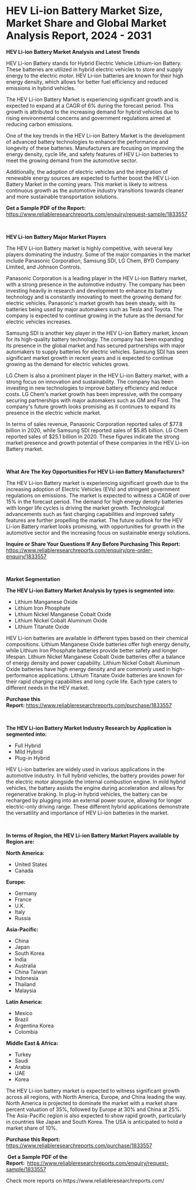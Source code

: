 <p><h1>HEV Li-ion Battery Market Size, Market Share and Global Market Analysis Report, 2024 - 2031</h1></p><p><strong>HEV Li-ion Battery Market Analysis and Latest Trends</strong></p>
<p><p>HEV Li-ion Battery stands for Hybrid Electric Vehicle Lithium-ion Battery. These batteries are utilized in hybrid electric vehicles to store and supply energy to the electric motor. HEV Li-ion batteries are known for their high energy density, which allows for better fuel efficiency and reduced emissions in hybrid vehicles.</p><p>The HEV Li-ion Battery Market is experiencing significant growth and is expected to expand at a CAGR of 6% during the forecast period. This growth is attributed to the increasing demand for hybrid vehicles due to rising environmental concerns and government regulations aimed at reducing carbon emissions.</p><p>One of the key trends in the HEV Li-ion Battery Market is the development of advanced battery technologies to enhance the performance and longevity of these batteries. Manufacturers are focusing on improving the energy density, cycle life, and safety features of HEV Li-ion batteries to meet the growing demand from the automotive sector.</p><p>Additionally, the adoption of electric vehicles and the integration of renewable energy sources are expected to further boost the HEV Li-ion Battery Market in the coming years. This market is likely to witness continuous growth as the automotive industry transitions towards cleaner and more sustainable transportation solutions.</p></p>
<p><strong>Get a Sample PDF of the Report:&nbsp;</strong> <a href="https://www.reliableresearchreports.com/enquiry/request-sample/1833557">https://www.reliableresearchreports.com/enquiry/request-sample/1833557</a></p>
<p>&nbsp;</p>
<p><strong>HEV Li-ion Battery Major Market Players</strong></p>
<p><p>The HEV Li-ion Battery market is highly competitive, with several key players dominating the industry. Some of the major companies in the market include Panasonic Corporation, Samsung SDI, LG Chem, BYD Company Limited, and Johnson Controls.</p><p>Panasonic Corporation is a leading player in the HEV Li-ion Battery market, with a strong presence in the automotive industry. The company has been investing heavily in research and development to enhance its battery technology and is constantly innovating to meet the growing demand for electric vehicles. Panasonic's market growth has been steady, with its batteries being used by major automakers such as Tesla and Toyota. The company is expected to continue growing in the future as the demand for electric vehicles increases.</p><p>Samsung SDI is another key player in the HEV Li-ion Battery market, known for its high-quality battery technology. The company has been expanding its presence in the global market and has secured partnerships with major automakers to supply batteries for electric vehicles. Samsung SDI has seen significant market growth in recent years and is expected to continue growing as the demand for electric vehicles grows.</p><p>LG Chem is also a prominent player in the HEV Li-ion Battery market, with a strong focus on innovation and sustainability. The company has been investing in new technologies to improve battery efficiency and reduce costs. LG Chem's market growth has been impressive, with the company securing partnerships with major automakers such as GM and Ford. The company's future growth looks promising as it continues to expand its presence in the electric vehicle market.</p><p>In terms of sales revenue, Panasonic Corporation reported sales of $77.8 billion in 2020, while Samsung SDI reported sales of $5.85 billion. LG Chem reported sales of $25.1 billion in 2020. These figures indicate the strong market presence and growth potential of these companies in the HEV Li-ion Battery market.</p></p>
<p>&nbsp;</p>
<p><strong>What Are The Key Opportunities For HEV Li-ion Battery Manufacturers?</strong></p>
<p><p>The HEV Li-ion Battery market is experiencing significant growth due to the increasing adoption of Electric Vehicles (EVs) and stringent government regulations on emissions. The market is expected to witness a CAGR of over 15% in the forecast period. The demand for high energy density batteries with longer life cycles is driving the market growth. Technological advancements such as fast charging capabilities and improved safety features are further propelling the market. The future outlook for the HEV Li-ion Battery market looks promising, with opportunities for growth in the automotive sector and the increasing focus on sustainable energy solutions.</p></p>
<p><strong>Inquire or Share Your Questions If Any Before Purchasing This Report:</strong> <a href="https://www.reliableresearchreports.com/enquiry/pre-order-enquiry/1833557">https://www.reliableresearchreports.com/enquiry/pre-order-enquiry/1833557</a></p>
<p>&nbsp;</p>
<p><strong>Market Segmentation</strong></p>
<p><strong>The HEV Li-ion Battery Market Analysis by types is segmented into:</strong></p>
<p><ul><li>Lithium Manganese Oxide</li><li>Lithium Iron Phosphate</li><li>Lithium Nickel Manganese Cobalt Oxide</li><li>Lithium Nickel Cobalt Aluminum Oxide</li><li>Lithium Titanate Oxide</li></ul></p>
<p><p>HEV Li-ion batteries are available in different types based on their chemical compositions. Lithium Manganese Oxide batteries offer high energy density, while Lithium Iron Phosphate batteries provide better safety and longer lifespan. Lithium Nickel Manganese Cobalt Oxide batteries offer a balance of energy density and power capability. Lithium Nickel Cobalt Aluminum Oxide batteries have high energy density and are commonly used in high-performance applications. Lithium Titanate Oxide batteries are known for their rapid charging capabilities and long cycle life. Each type caters to different needs in the HEV market.</p></p>
<p><strong>Purchase this Report:&nbsp;</strong><a href="https://www.reliableresearchreports.com/purchase/1833557">https://www.reliableresearchreports.com/purchase/1833557</a></p>
<p>&nbsp;</p>
<p><strong>The HEV Li-ion Battery Market Industry Research by Application is segmented into:</strong></p>
<p><ul><li>Full Hybrid</li><li>Mild Hybrid</li><li>Plug-in Hybrid</li></ul></p>
<p><p>HEV Li-ion batteries are widely used in various applications in the automotive industry. In full hybrid vehicles, the battery provides power for the electric motor alongside the internal combustion engine. In mild hybrid vehicles, the battery assists the engine during acceleration and allows for regenerative braking. In plug-in hybrid vehicles, the battery can be recharged by plugging into an external power source, allowing for longer electric-only driving range. These different hybrid applications demonstrate the versatility and importance of HEV Li-ion batteries in the market.</p></p>
<p>&nbsp;</p>
<p><strong>In terms of Region, the HEV Li-ion Battery Market Players available by Region are:</strong></p>
<p>
    <p> <strong> North America: </strong>
        <ul>
            <li>United States</li>
            <li>Canada</li>
        </ul>
        </p> 
    <p> <strong> Europe: </strong>
        <ul>
            <li>Germany</li>
            <li>France</li>
            <li>U.K.</li>
            <li>Italy</li>
            <li>Russia</li>
        </ul>
        </p> 
    <p> <strong> Asia-Pacific: </strong>
        <ul>
            <li>China</li>
            <li>Japan</li>
            <li>South Korea</li>
            <li>India</li>
            <li>Australia</li>
            <li>China Taiwan</li>
            <li>Indonesia</li>
            <li>Thailand</li>
            <li>Malaysia</li>
        </ul>
        </p> 
    <p> <strong> Latin America: </strong>
        <ul>
            <li>Mexico</li>
            <li>Brazil</li>
            <li>Argentina Korea</li>
            <li>Colombia</li>
        </ul>
        </p> 
    <p> <strong> Middle East & Africa: </strong>
        <ul>
            <li>Turkey</li>
            <li>Saudi</li>
            <li>Arabia</li>
            <li>UAE</li>
            <li>Korea</li>
        </ul>
    </p>
    </p>
<p><p>The HEV Li-ion battery market is expected to witness significant growth across all regions, with North America, Europe, and China leading the way. North America is projected to dominate the market with a market share percent valuation of 35%, followed by Europe at 30% and China at 25%. The Asia-Pacific region is also expected to show rapid growth, particularly in countries like Japan and South Korea. The USA is anticipated to hold a market share of 10%.</p></p>
<p><strong>Purchase this Report: </strong><a href="https://www.reliableresearchreports.com/purchase/1833557">https://www.reliableresearchreports.com/purchase/1833557</a></p>
<p>&nbsp;<strong>Get a Sample PDF of the Report:&nbsp;&nbsp;</strong><a href="https://www.reliableresearchreports.com/enquiry/request-sample/1833557">https://www.reliableresearchreports.com/enquiry/request-sample/1833557</a></p>
<p><strong></strong></p>
<p>Check more reports on https://www.reliableresearchreports.com/</p>